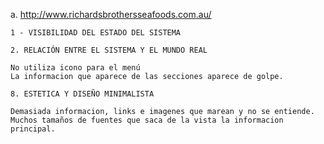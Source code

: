  a. http://www.richardsbrothersseafoods.com.au/

 	1 - VISIBILIDAD DEL ESTADO DEL SISTEMA

 	2. RELACIÓN ENTRE EL SISTEMA Y EL MUNDO REAL

 	No utiliza icono para el menú
 	La informacion que aparece de las secciones aparece de golpe.

 	8. ESTETICA Y DISEÑO MINIMALISTA

 	Demasiada informacion, links e imagenes que marean y no se entiende.
 	Muchos tamaños de fuentes que saca de la vista la informacion principal.
